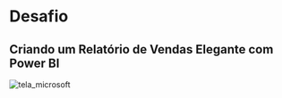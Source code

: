 # Desafio
## Criando um Relatório de Vendas Elegante com Power BI
![tela_microsoft](https://github.com/shenrique1970/Desafio_1/assets/79231553/29143009-d7db-4115-862e-7699b5792f88)
